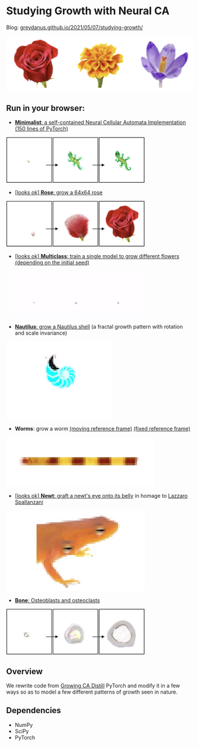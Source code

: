 Studying Growth with Neural CA
=======

Blog: [greydanus.github.io/2021/05/07/studying-growth/](https://greydanus.github.io/2021/05/07/studying-growth/)

![overview.png](static/flowers.png)

Run in your browser:
--------
 * [**Minimalist**: a self-contained Neural Cellular Automata Implementation (150 lines of PyTorch)](https://colab.research.google.com/drive/13wCM9OV2JR004zFvh7zPgUxrga8sU4d1)

 ![grow_gecko.png](static/grow_gecko.png)
 * [[looks ok] **Rose**: grow a 64x64 rose](https://colab.research.google.com/drive/1TgGN5qjjH6MrMrTcStEkdHO-giEJ4bZr#scrollTo=k-2PCTfGI-pq)

 ![grow_rose.png](static/grow_rose.png)
 * [[looks ok] **Multiclass**: train a single model to grow different flowers (depending on the initial seed)](https://colab.research.google.com/drive/1vG7yjOHxejdk_YfvKhASanNs0YvKDO5-)

 ![grow_multiclass.png](static/grow_multiclass.gif)
 * [**Nautilus**: grow a Nautilus shell](https://colab.research.google.com/drive/1DUFL5glyej725r8VAYDZIFrWvpR6a6-0) (a fractal growth pattern with rotation and scale invariance)

 ![grow_nautilus.png](static/grow_nautilus.gif)
 * **Worms**: grow a worm [(moving reference frame)](https://colab.research.google.com/drive/1wg-PKNwPA5yNzcuyBomZ6IT3Fx2xrewp) [(fixed reference frame)](https://colab.research.google.com/drive/1hE8Vxqsf_PZhSitQP1dSg-K022T3jOkK)

 ![grow_worm.png](static/grow_worm.png)
 * [[looks ok] **Newt**: graft a newt's eye onto its belly](https://colab.research.google.com/drive/1fbakmrgkk1y-ZXamH1mKbN1tvkogNrWq) in homage to [Lazzaro Spallanzani](https://en.wikipedia.org/wiki/Lazzaro_Spallanzani)

 ![newt_graft.png](static/newt_graft.png)
 * [**Bone**: Osteoblasts and osteoclasts](https://colab.research.google.com/drive/1qQcztNsqyMLLMB00CVRxc0Pm7ipca0ww?usp=sharing)

 ![grow_bone.png](static/grow_bone.png)

Overview
--------

We rewrite code from [Growing CA Distill](https://distill.pub/2020/growing-ca/) PyTorch and modify it in a few ways so as to model a few different patterns of growth seen in nature.


Dependencies
--------
 * NumPy
 * SciPy
 * PyTorch